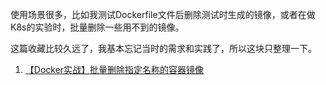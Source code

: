 使用场景很多，比如我测试Dockerfile文件后删除测试时生成的镜像，或者在做K8s的实验时，批量删除一些用不到的镜像。

这篇收藏比较久远了，我基本忘记当时的需求和实践了，所以这块只整理一下。

1. [【Docker实战】批量删除指定名称的容器镜像](https://blog.csdn.net/qq_21682469/article/details/98736809)